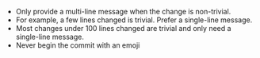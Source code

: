 
* Only provide a multi-line message when the change is non-trivial.
* For example, a few lines changed is trivial. Prefer a single-line message.
* Most changes under 100 lines changed are trivial and only need a single-line message.
* Never begin the commit with an emoji

